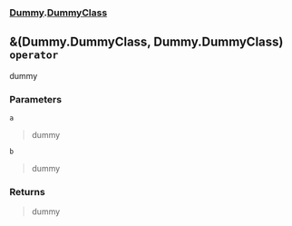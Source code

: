 ### [Dummy](./Dummy.md 'Dummy').[DummyClass](./Dummy-DummyClass.md 'Dummy.DummyClass')
## &(Dummy.DummyClass, Dummy.DummyClass) `operator`
dummy
### Parameters

<a name='Dummy-DummyClass-op_BitwiseAnd(Dummy-DummyClass-_Dummy-DummyClass)-a'></a>
`a`
>dummy

<a name='Dummy-DummyClass-op_BitwiseAnd(Dummy-DummyClass-_Dummy-DummyClass)-b'></a>
`b`
>dummy
### Returns
>dummy
